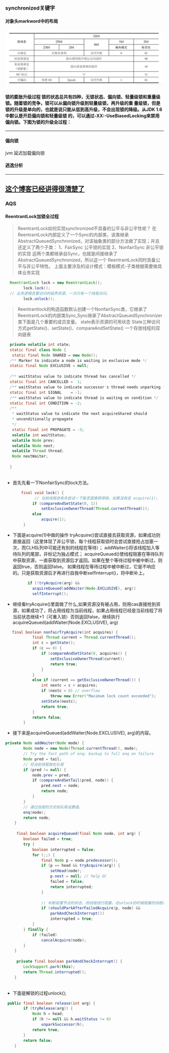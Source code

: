 ### synchronized关键字

#### 对象头markword中的布局
![markword内容](https://github.com/CNwxp/algorithm/blob/master/interview/markword%E5%B8%83%E5%B1%80.png)
#### 锁的膨胀升级过程 锁的状态总共有四种，无锁状态、偏向锁、轻量级锁和重量级锁。随着锁的竞争，锁可以从偏向锁升级到轻量级锁，再升级的重 量级锁，但是锁的升级是单向的，也就是说只能从低到高升级，不会出现锁的降级。从JDK 1.6 中默认是开启偏向锁和轻量级锁 的，可以通过-XX:-UseBiasedLocking来禁用偏向锁。下图为锁的升级全过程：

----------------------------------------------------------------------------------------------------------------------------

#### 偏向锁
 jvm 延迟加载偏向锁
#### 逃逸分析
----------------------------------------------------------------------------------------------------------------------------
[这个博客已经讲得很清楚了](https://blog.csdn.net/love905661433/article/details/82871531)
----------------------------------------------------------------------------------------------------------------------------
### AQS
#### ReentrantLock加锁全过程
> ReentrantLock如何实现synchronized不具备的公平与非公平性呢？
> 在ReentrantLock内部定义了一个Sync的内部类，该类继承AbstractQueuedSynchronized，对该抽象类的部分方法做了实现；并且还定义了两个子类：
> 1、FairSync 公平锁的实现
> 2、NonfairSync 非公平锁的实现
> 这两个类都继承自Sync，也就是间接继承了AbstractQueuedSynchronized，所以这一个
> ReentrantLock同时具备公平与非公平特性。
> 上面主要涉及的设计模式：模板模式-子类根据需要做具体业务实现

```java
  ReentrantLock lock = new ReentrantLock();
		lock.lock();
  // 业务逻辑含要访问的临界资源，一次只有一个线程访问。
		lock.unlock();
```
> Reentrantlock的构造函数默认创建一个NonfairSync类，它继承了ReentrantLock的内部类Sync,Sync继承了AbstractQueuedSynchronizer类下面是几个重要的成员变量。
> state表示资源的可用状态
> State三种访问方式getState()、setState()、compareAndSetState()
> 一个存放线程的双向链表
```JAVA
  private volatile int state;
  static final class Node {
   static final Node SHARED = new Node();
  /** Marker to indicate a node is waiting in exclusive mode */
  static final Node EXCLUSIVE = null;

  /** waitStatus value to indicate thread has cancelled */
  static final int CANCELLED =  1;
  /** waitStatus value to indicate successor's thread needs unparking */
  static final int SIGNAL    = -1;
  /** waitStatus value to indicate thread is waiting on condition */
  static final int CONDITION = -2;
  /**
   * waitStatus value to indicate the next acquireShared should
   * unconditionally propagate
   */
   static final int PROPAGATE = -3;
   volatile int waitStatus;
   volatile Node prev;
   volatile Node next;
   volatile Thread thread;
   Node nextWaiter;
   
  }
  
```
- 首先先看一下NonfairSync的lock方法。
```JAVA
       final void lock() {
             // 当前线程进来先尝试一下能否直接获得锁，如果没有走 acquire(1);
            if (compareAndSetState(0, 1))
                setExclusiveOwnerThread(Thread.currentThread());
            else
                acquire(1);
        }
```
- 下面是acquire(1)中做的操作
tryAcquire()尝试直接去获取资源，如果成功则直接返回（这里体现了非公平锁，每个线程获取锁时会尝试直接抢占加塞一次，而CLH队列中可能还有别的线程在等待）；
addWaiter()将该线程加入等待队列的尾部，并标记为独占模式；
acquireQueued()使线程阻塞在等待队列中获取资源，一直获取到资源后才返回。如果在整个等待过程中被中断过，则返回true，否则返回false。
如果线程在等待过程中被中断过，它是不响应的。只是获取资源后才再进行自我中断selfInterrupt()，将中断补上。
```java
          if (!tryAcquire(arg) &&
            acquireQueued(addWaiter(Node.EXCLUSIVE), arg))
            selfInterrupt();
```
- 继续看tryAcquire()里面做了什么,如果资源没有被占用，则用cas直接抢到资源，如果成功了，将占用线程为当前线程，如果占用线程已经是当前线程了将当前状态继续+1（可重入锁）否则返回false，继续执行acquireQueued(addWaiter(Node.EXCLUSIVE), arg)
```java
   final boolean nonfairTryAcquire(int acquires) {
            final Thread current = Thread.currentThread();
            int c = getState();
            if (c == 0) {
                if (compareAndSetState(0, acquires)) {
                    setExclusiveOwnerThread(current);
                    return true;
                }
            }
            else if (current == getExclusiveOwnerThread()) {
                int nextc = c + acquires;
                if (nextc < 0) // overflow
                    throw new Error("Maximum lock count exceeded");
                setState(nextc);
                return true;
            }
            return false;
        }
``` 
- 接下来是acquireQueued(addWaiter(Node.EXCLUSIVE), arg)的内容。
```java
private Node addWaiter(Node mode) {
        Node node = new Node(Thread.currentThread(), mode);
        // Try the fast path of enq; backup to full enq on failure
        Node pred = tail;
        // 将当前线程放在队尾
        if (pred != null) {
            node.prev = pred;
            if (compareAndSetTail(pred, node)) {
                pred.next = node;
                return node;
            }
        }
        // 通过自旋的方式给队尾设置值。
        enq(node);
        return node;
    }
    
     final boolean acquireQueued(final Node node, int arg) {
        boolean failed = true;
        try {
            boolean interrupted = false;
            for (;;) {
                final Node p = node.predecessor();
                if (p == head && tryAcquire(arg)) {
                    setHead(node);
                    p.next = null; // help GC
                    failed = false;
                    return interrupted;
                }
                
                // 判断前置节点的状态，将线程进行阻塞，在unlock的时候阻塞的线程将被唤醒
                if (shouldParkAfterFailedAcquire(p, node) &&
                    parkAndCheckInterrupt())
                    interrupted = true;
            }
        } finally {
            if (failed)
                cancelAcquire(node);
        }
    }
    
     private final boolean parkAndCheckInterrupt() {
        LockSupport.park(this);
        return Thread.interrupted();
    }
    

```
- 下面是解锁的过程unlock();
```java
 public final boolean release(int arg) {
        if (tryRelease(arg)) {
            Node h = head;
            if (h != null && h.waitStatus != 0)
                unparkSuccessor(h);
            return true;
        }
        return false;
    }

```
